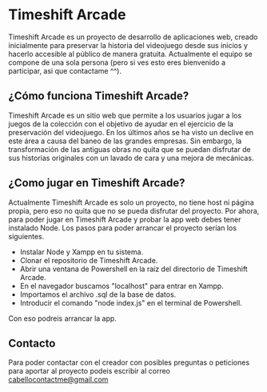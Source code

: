# Timeshift Arcade
 
Timeshift Arcade es un proyecto de desarrollo de aplicaciones web, creado inicialmente para preservar la historia del videojuego desde sus inicios y hacerlo accesible al público de manera gratuita. Actualmente el equipo se compone de una sola persona (pero si ves esto eres bienvenido a participar, asi que contactame ^^).

## ¿Cómo funciona Timeshift Arcade?

Timeshift Arcade es un sitio web que permite a los usuarios jugar a los juegos de la colección con el objetivo de ayudar en el ejercicio de la preservación del videojuego. En los últimos años se ha visto un declive en este área a causa del baneo de las grandes empresas. Sin embargo, la transformación de las antiguas obras no quita que se puedan disfrutar de sus historias originales con un lavado de cara y una mejora de mecánicas.

## ¿Como jugar en Timeshift Arcade?

Actualmente Timeshift Arcade es solo un proyecto, no tiene host ni página propia, pero eso no quita que no se pueda disfrutar del proyecto. Por ahora, para poder jugar en Timeshift Arcade y probar la app web debes tener instalado Node. Los pasos para poder arrancar el proyecto serían los siguientes.

- Instalar Node y Xampp en tu sistema.
- Clonar el repositorio de Timeshift Arcade.
- Abrir una ventana de Powershell en la raíz del directorio de Timeshift Arcade.
- En el navegador buscamos "localhost" para entrar en Xampp.
- Importamos el archivo .sql de la base de datos.
- Introducir el comando "node index.js" en el terminal de Powershell.

Con eso podreis arrancar la app.

## Contacto

Para poder contactar con el creador con posibles preguntas o peticiones para aportar al proyecto podeis escribir al correo cabellocontactme@gmail.com
